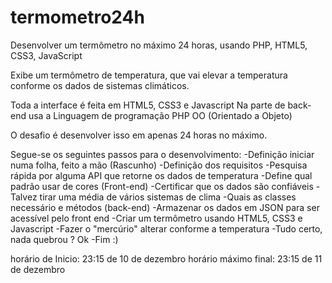 ﻿termometro24h
=============

Desenvolver um termômetro no máximo 24 horas, usando PHP, HTML5, CSS3, JavaScript

Exibe um termômetro de temperatura, que vai elevar a temperatura conforme os dados de sistemas climáticos.

Toda a interface é feita em HTML5, CSS3 e Javascript
Na parte de back-end usa a Linguagem de programação PHP OO (Orientado a Objeto)

O desafio é desenvolver isso em apenas 24 horas no máximo. 

Segue-se os seguintes passos para o desenvolvimento:
-Definição iniciar numa folha, feito a mão (Rascunho)
-Definição dos requisitos
-Pesquisa rápida por alguma API que retorne os dados de temperatura
-Define qual padrão usar de cores (Front-end)
-Certificar que os dados são confiáveis 
-Talvez tirar uma média de vários sistemas de clima
-Quais as classes necessário e métodos (back-end)
-Armazenar os dados em JSON para ser acessível pelo front end
-Criar um termômetro usando HTML5, CSS3 e Javascript
-Fazer o "mercúrio" alterar conforme a temperatura
-Tudo certo, nada quebrou ? Ok
-Fim :)


horário de Inicio: 23:15 de 10 de dezembro
horário máximo final: 23:15 de 11 de dezembro